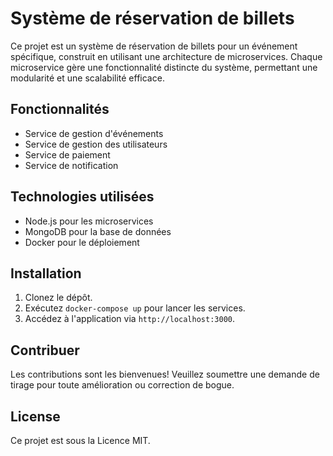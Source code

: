 # Système de réservation de billets

Ce projet est un système de réservation de billets pour un événement spécifique, construit en utilisant une architecture de microservices. Chaque microservice gère une fonctionnalité distincte du système, permettant une modularité et une scalabilité efficace.

## Fonctionnalités
- Service de gestion d'événements
- Service de gestion des utilisateurs
- Service de paiement
- Service de notification

## Technologies utilisées
- Node.js pour les microservices
- MongoDB pour la base de données
- Docker pour le déploiement

## Installation
1. Clonez le dépôt.
2. Exécutez `docker-compose up` pour lancer les services.
3. Accédez à l'application via `http://localhost:3000`.

## Contribuer
Les contributions sont les bienvenues! Veuillez soumettre une demande de tirage pour toute amélioration ou correction de bogue.

## License
Ce projet est sous la Licence MIT.